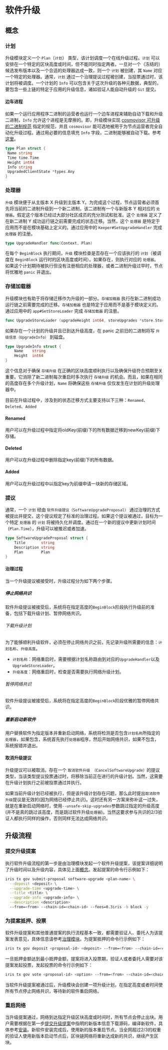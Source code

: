 # 软件升级

## 概念

### 计划

升级模块定义一个 `Plan`（`计划`） 类型，该计划调度一个在线升级过程。`计划` 可以安排在一个特定的区块高度或时间，但不能同时指定两者。一旦对一个（冻结的）候选发布版本以及一个合适的处理器达成一致，则一个 `计划` 被创建，其 `Name` 对应一个特定的处理器。通常，`计划` 通过一个治理提议过程被创建，当投票通过时，该计划将被调度。一个计划的 `Info` 可以包含关于这次升级的各种元数据，典型的，要包含一些上链的特定于应用的升级信息，诸如验证人能自动升级的 `Git` 提交。

#### 边车进程

如果一个运行应用程序二进制的运营者也运行一个边车进程来辅助自动下载和升级二进制，`Info` 允许这个进程是无摩擦的。即，升级模块实现 [cosmovisor 可升级的二进制规范](https://github.com/cosmos/cosmos-sdk/tree/master/cosmovisor#upgradeable-binary-specification) 指定的规范，并且 `cosmovisor` 能可选地被用于为节点运营者完全自动化升级过程。通过用必要的信息填充 `Info` 字段，二进制能够被自动下载。参考[这里](https://github.com/cosmos/cosmos-sdk/tree/master/cosmovisor#auto-download)。

```go
type Plan struct {
 Name string
 Time time.Time
 Height int64
 Info string
 UpgradedClientState *types.Any
}
```

### 处理器

`升级` 模块便于从主版本 X 升级到主版本 Y。为完成这个过程，节点运营者必须首先将当前的二进制升级到一个新二进制，该二进制有一个与新版本 Y 相对应的 `处理器`。假定这个版本已经过大部分社区成员的充分测试和批准。这个 `处理器` 定义了在新二进制 Y 成功运行链之前需要完成的状态迁移。当然，这个 `处理器` 是特定于应用而不是在模块基础上定义的。通过应用中的 `Keeper#SetUpgradeHandler` 完成 `处理器` 的注册。

```go
type UpgradeHandler func(Context, Plan)
```

在每个 `BeginBlock` 执行期间，`升级` 模块检查是否存在一个应该执行的 `计划`（被调度在 `BeginBlock` 运行时的区块高度或时间）。如果存在，则执行对应的 `处理器`。如果这个计划期待被执行但没有注册相应的处理器，或者二进制升级过早时，节点将优雅地 `panic` 并退出。

### 存储加载器

升级模块也有助于将存储迁移作为升级的一部分。`存储加载器` 执行在新二进制成功运行链之前需要完成的迁移。`存储加载器` 也是特定于应用而不是基于模块定义的。通过应用中的 `app#SetStoreLoader` 完成 `存储加载器` 的注册。

```go
func UpgradeStoreLoader (upgradeHeight int64, storeUpgrades *store.StoreUpgrades) baseapp.StoreLoader
```

如果存在一个计划的升级并且已到达升级高度，在 panic 之前旧的二进制将写 `升级信息（UpgradeInfo）` 到磁盘。

```go
type UpgradeInfo struct {
    Name    string
    Height  int64
}
```

这个信息对于确保 `存储升级` 在正确的区块高度顺利执行以及确保升级符合预期至关重要。它消除了新二进制每次重启时多次执行 `存储升级` 的机会。而且，如果在相同的高度存在多个升级计划，`Name` 将确保这些 `存储升级` 仅仅发生在计划的升级处理器中。

目前在升级过程中，涉及到的状态迁移方式主要支持以下三种：`Renamed`、`Deleted`、`Added`

#### Renamed

用户可以在升级过程中指定将oldKey(前缀)下的所有数据迁移到newKey(前缀)下存储。

#### Deleted

用户可以在升级过程中删除指定key(前缀)下的所有数据。

#### Added

用户可以在升级过程中以指定key为前缀申请一块新的存储区域。

### 提议

通常，一个 `计划` 经由 `软件升级提议（SoftwareUpgradeProposal）` 通过治理的方式被提出并提交，这个提议规定了标准的治理过程。如果这个提议被通过，目标为一个特定 `处理器` 的 `计划` 将被持久化并调度。通过在一个新的提议中更新计划时间（`Plan.Time`），升级可以被推迟或者加速。

```go
type SoftwareUpgradeProposal struct {
    Title       string
    Description string
    Plan        Plan
}
```

#### 治理过程

当一个升级提议被接受时，升级过程分为如下两个步骤。

##### 停止网络共识

软件升级提议被接受后，系统将在指定高度的`BeginBlock`阶段执行升级前的准备，包括下载升级计划、暂停网络共识。

###### 下载升级计划

为了能够顺利升级软件，必须在停止网络共识之前，先记录升级所需要的信息：`计划名称`、`升级高度`。
  
- `计划名称`：网络重启时，需要根据计划名称路由到对应的`UpgradeHandler`以及`UpgradeStoreLoader`。
- `升级高度`：网络重启时，检查是否需要执行网络升级计划。

###### 暂停网络共识

软件升级提议被接受后，系统将在指定高度的`BeginBlock`阶段优雅的暂停网络共识。

##### 重新启动新软件

用户替换软件为指定版本并重新启动网络，系统将检测是否包含`计划名称`所指定的`处理器`，如果包含，系统首先执行`处理器`程序，然后开始网络共识，如果不包含，系统报错并退出。

#### 取消升级提议

升级提议可以被取消。存在一个 `取消软件升级 （CancelSoftwareUpgrade）`的提议类型，当该类型提议投票通过时，将移除当前正在进行的升级计划。当然，这需要在升级计划执行之前被投票通过并执行。

如果当前升级计划已经被执行，但是该升级计划存在问题，那么此时提出`取消软件升级`提议是无效的(因为网络已经停止共识)。这时还有另一方案来弥补这一过失，就是在重新启动网络时，使用`--unsafe-skip-upgrades`参数跳过指定的升级高度(并不是真的跳过该高度，而是跳过软件升级`处理器`)。当然这要求参与共识的2/3验证人都执行同样的操作，否则同样无法达成网络共识。

## 升级流程

### 提交升级提案

执行软件升级流程的第一步是由治理模块发起一个软件升级提案，该提案详细说明了升级时间以及升级内容，具体见上面[概念](#概念)。发起提案的命令行示例如下：

```bash
iris tx gov submit-proposal software-upgrade <plan-name> \
  --deposit <deposit> \
  --upgrade-time <upgrade-time> \
  --title <title> \
  --upgrade-info <upgrade-info> \
  --description <description>
  --from=<from> --chain-id=<chain-id> --fees=0.3iris -b block -y
```

### 为提案抵押、投票

软件升级提案和其他普通提案的执行流程基本一致，都需要验证人、委托人为该提案发表意见，具体信息请参考[治理模块](./governance.md)。为提案抵押的命令行示例如下：

```bash
iris tx gov deposit <proposal-id> <deposit> --from=<from> --chain-id=<chain-id> --fees=0.3iris -b block -y
```

一旦抵押金额达到最小抵押金额，提案将进入投票期，验证人或者委托人需要对该提案发起投票，发起投票的命令行示例如下：

```bash
iris tx gov vote <proposal-id> <option> --from=<from> --chain-id=<chain-id> --fees=0.3iris -b block -y
```

当软件升级提案被通过后，升级模块会创建一项升级计划，在指定高度或者时间使所有节点停止网络共识，等待新的软件重启网络。

### 重启网络

当升级提案通过，网络到达指定升级区块高度或时间时，所有节点会停止出块。用户需要根据在第一步[提交升级提案](#提交升级提案)中指明的新版本信息下载源码，编译新软件，具体参考[安装](./../get-started/install.md)。新软件安装完成后，使用新的版本重启节点。当全网超过2/3的权重的验证人使用新版本启动节点后，区块链网络将重新达成新的共识，继续产生区块。
